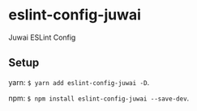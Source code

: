 # eslint-config-juwai

Juwai ESLint Config

## Setup

yarn: `$ yarn add eslint-config-juwai -D`.

npm: `$ npm install eslint-config-juwai --save-dev`.
